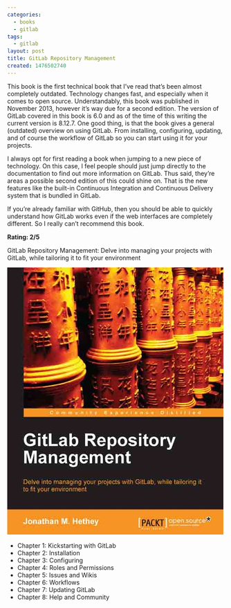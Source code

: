 ```yaml
---
categories:
  - books
  - gitlab
tags:
  - gitlab
layout: post
title: GitLab Repository Management
created: 1476502740
---
```


This book is the first technical book that I’ve read that’s been almost completely outdated. Technology changes fast, and especially when it comes to open source. Understandably, this book was published in November 2013, however it’s way due for a second edition. The version of GitLab covered in this book is 6.0 and as of the time of this writing the current version is 8.12.7.  One good thing, is that the book gives a  general (outdated) overview on using GitLab. From installing, configuring, updating, and of course the workflow of GitLab so you can start using it for your projects. 

I always opt for first reading a book when jumping to a new piece of technology. On this case, I feel people should just jump directly to the documentation to find out more information on GitLab. Thus said, they’re areas a possible second edition of this could shine on. That is the new features like the built-in Continuous Integration and Continuous Delivery system that is bundled in GitLab. 

If you’re already familiar with GitHub, then you should be able to quickly understand how GitLab works even if the web interfaces are completely different. So I really can’t recommend this book.

**Rating: 2/5**

GitLab Repository Management: Delve into managing your projects with GitLab, while tailoring it to fit your environment

<a href="https://www.packtpub.com/application-development/gitlab-repository-management" target="_blank"><img src="/assets/books/GiLab-Repository-Management.jpg"></a>

* Chapter 1: Kickstarting with GitLab
* Chapter 2: Installation
* Chapter 3: Configuring
* Chapter 4: Roles and Permissions
* Chapter 5: Issues and Wikis
* Chapter 6: Workflows
* Chapter 7: Updating GitLab
* Chapter 8: Help and Community
